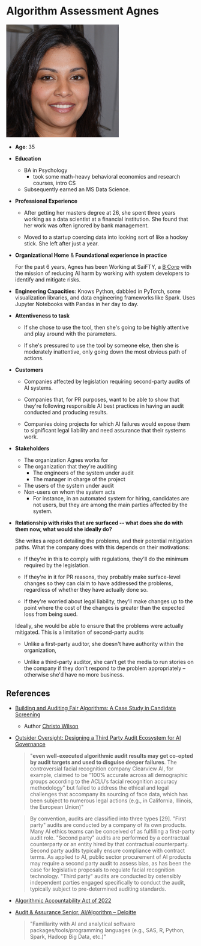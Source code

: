 # Algorithm Assessment Agnes

<img alt="Headshot of Agnes" src="./images/image2.png" width="300">

- **Age**: 35

- **Education**
  - BA in Psychology
    - took some math-heavy behavioral economics and research courses, 
      intro CS
  - Subsequently earned an MS Data Science.

- **Professional Experience**
  - After getting her masters degree at 26, she spent three years 
    working as a data scientist at a financial institution.
    She found that her work was often ignored by bank management.

  - Moved to a startup coercing data 
    into looking sort of like a hockey stick.
    She left after just a year.

- **Organizational Home** & **Foundational experience in practice**

  For the past 6 years, Agnes has been Working at SaiFTY, 
  a [B Corp](https://en.wikipedia.org/wiki/Benefit_corporation)
  with the mission of reducing AI harm
  by working with system developers 
  to identify and mitigate risks.

- **Engineering Capacities**:
  Knows Python, dabbled in PyTorch, some visualization libraries,
  and data engineering frameworks like Spark.
  Uses Jupyter Notebooks with Pandas in her day to day.

- **Attentiveness to task**
  - If she chose to use the tool,
    then she's going to be highly attentive
    and play around with the parameters.

  - If she's pressured to use the tool by someone else,
    then she is moderately inattentive,
    only going down the most obvious path of actions.

- **Customers**
  - Companies affected by legislation 
    requiring second-party audits of AI systems.

  - Companies that, for PR purposes, want to be able 
    to show that they're following responsible AI best practices
    in having an audit conducted
    and producing results.

  - Companies doing projects for which AI failures
    would expose them to significant legal liability
    and need assurance that their systems work.

- **Stakeholders**
  - The organization Agnes works for
  - The organization that they're auditing
    - The engineers of the system under audit
    - The manager in charge of the project
  - The users of the system under audit
  - Non-users on whom the system acts
    - For instance, in an automated system for hiring,
      candidates are not users,
      but they are among the main parties
      affected by the system.

- **Relationship with risks that are surfaced -- 
  what does she do with them now, what would she ideally do?**

  She writes a report detailing the problems,
  and their potential mitigation paths.
  What the company does with this depends
  on their motivations:

  - If they're in this to comply with regulations,
    they'll do the minimum required by the legislation.

  - If they're in it for PR reasons,
    they probably make surface-level changes
    so they can claim to have addressed the problems,
    regardless of whether they have actually done so.

  - If they're worried about legal liability,
    they'll make changes up to the point
    where the cost of the changes is greater
    than the expected loss from being sued.

  Ideally, she would be able to ensure
  that the problems were actually mitigated.
  This is a limitation of second-party audits

  - Unlike a first-party auditor,
    she doesn't have authority within the organization,

  - Unlike a third-party auditor,
    she can't get the media to run stories on the company
    if they don't respond to the problem appropriately
    – otherwise she'd have no more business.


## References

- [Building and Auditing Fair Algorithms: 
   A Case Study in Candidate Screening](
    https://evijit.github.io/docs/pymetrics_audit_FAccT.pdf
  )
  - Author [Christo Wilson](https://cbw.sh/)

- [Outsider Oversight:
  Designing a Third Party Audit Ecosystem for AI Governance](
    https://arxiv.org/pdf/2206.04737.pdf
  )

  > "**even well-executed algorithmic audit results may get co-opted by 
  >  audit targets and used to disguise deeper failures**. The 
  >  controversial facial recognition company Clearview AI, for 
  >  example, claimed to be "100% accurate across all demographic 
  >  groups according to the ACLU’s facial recognition accuracy 
  >  methodology" but failed to address the ethical and legal 
  >  challenges that accompany its sourcing of face data, which has 
  >  been subject to numerous legal actions (e.g., in California, 
  >  Illinois, the European Union)"

  > By convention, audits are classified into three types [29]. 
  > "First party" audits are conducted by a company of its own 
  > products. Many AI ethics teams can be conceived of as fulfilling 
  > a first-party audit role. "Second party" audits are performed by 
  > a contractual counterparty or an entity hired by that contractual 
  > counterparty. Second party audits typically ensure compliance 
  > with contract terms. As applied to AI, public sector procurement 
  > of AI products may require a second party audit to assess bias, 
  > as has been the case for legislative proposals to regulate facial 
  > recognition technology. "Third party" audits are conducted by 
  > ostensibly independent parties engaged specifically to conduct 
  > the audit, typically subject to pre-determined auditing standards.

- [Algorithmic Accountability Act of 2022](
    https://www.congress.gov/bill/117th-congress/house-bill/6580/text
  )

- [Audit & Assurance Senior, AI/Algorithm – Deloitte](
    https://web.archive.org/web/20220819175429/https://apply.deloitte.com/careers/JobDetail/Audit-Assurance-Senior-AI-Algorithm/99280
  )
  
  > "Familiarity with AI and analytical 
  > software packages/tools/programming languages 
  > (e.g., SAS, R, Python, Spark, Hadoop Big Data, etc.)"
